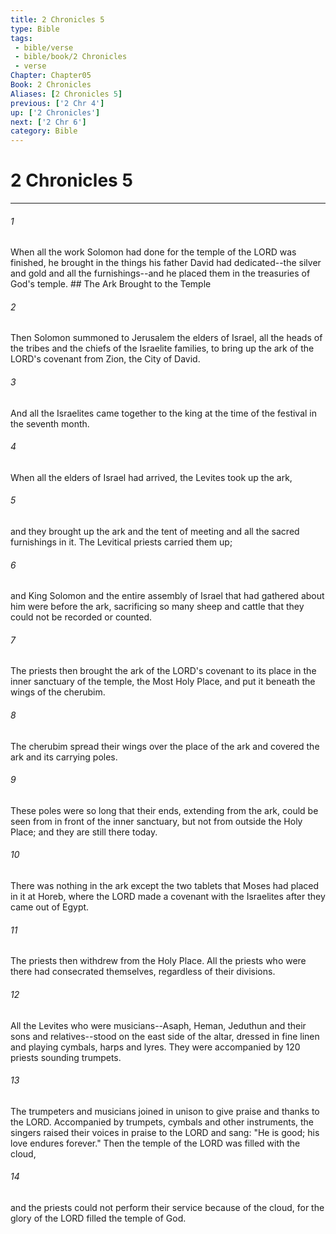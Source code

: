 ```yaml
---
title: 2 Chronicles 5
type: Bible
tags:
 - bible/verse
 - bible/book/2 Chronicles
 - verse
Chapter: Chapter05
Book: 2 Chronicles
Aliases: [2 Chronicles 5]
previous: ['2 Chr 4']
up: ['2 Chronicles']
next: ['2 Chr 6']
category: Bible
---
```

# 2 Chronicles 5

***


###### 1 
When all the work Solomon had done for the temple of the LORD was finished, he brought in the things his father David had dedicated--the silver and gold and all the furnishings--and he placed them in the treasuries of God's temple. ## The Ark Brought to the Temple 

###### 2 
Then Solomon summoned to Jerusalem the elders of Israel, all the heads of the tribes and the chiefs of the Israelite families, to bring up the ark of the LORD's covenant from Zion, the City of David. 

###### 3 
And all the Israelites came together to the king at the time of the festival in the seventh month. 

###### 4 
When all the elders of Israel had arrived, the Levites took up the ark, 

###### 5 
and they brought up the ark and the tent of meeting and all the sacred furnishings in it. The Levitical priests carried them up; 

###### 6 
and King Solomon and the entire assembly of Israel that had gathered about him were before the ark, sacrificing so many sheep and cattle that they could not be recorded or counted. 

###### 7 
The priests then brought the ark of the LORD's covenant to its place in the inner sanctuary of the temple, the Most Holy Place, and put it beneath the wings of the cherubim. 

###### 8 
The cherubim spread their wings over the place of the ark and covered the ark and its carrying poles. 

###### 9 
These poles were so long that their ends, extending from the ark, could be seen from in front of the inner sanctuary, but not from outside the Holy Place; and they are still there today. 

###### 10 
There was nothing in the ark except the two tablets that Moses had placed in it at Horeb, where the LORD made a covenant with the Israelites after they came out of Egypt. 

###### 11 
The priests then withdrew from the Holy Place. All the priests who were there had consecrated themselves, regardless of their divisions. 

###### 12 
All the Levites who were musicians--Asaph, Heman, Jeduthun and their sons and relatives--stood on the east side of the altar, dressed in fine linen and playing cymbals, harps and lyres. They were accompanied by 120 priests sounding trumpets. 

###### 13 
The trumpeters and musicians joined in unison to give praise and thanks to the LORD. Accompanied by trumpets, cymbals and other instruments, the singers raised their voices in praise to the LORD and sang: "He is good; his love endures forever." Then the temple of the LORD was filled with the cloud, 

###### 14 
and the priests could not perform their service because of the cloud, for the glory of the LORD filled the temple of God. 

